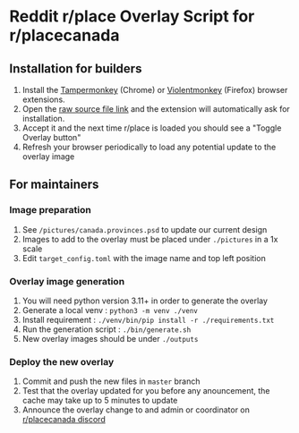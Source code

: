 # Reddit r/place Overlay Script for r/placecanada

## Installation for builders

1. Install the [Tampermonkey](https://chrome.google.com/webstore/detail/tampermonkey/dhdgffkkebhmkfjojejmpbldmpobfkfo) (Chrome) or [Violentmonkey](https://addons.mozilla.org/en-CA/firefox/addon/violentmonkey/) (Firefox) browser extensions.
2. Open the [raw source file link](https://raw.githubusercontent.com/max-was-here/place-canada-2023/master/overlay.user.js) and the extension will automatically ask for installation.
3. Accept it and the next time r/place is loaded you should see a "Toggle Overlay button"
4. Refresh your browser periodically to load any potential update to the overlay image


## For maintainers

### Image preparation

1. See `/pictures/canada.provinces.psd` to update our current design
2. Images to add to the overlay must be placed under `./pictures` in a 1x scale
3. Edit `target_config.toml` with the image name and top left position

### Overlay image generation

1. You will need python version 3.11+ in order to generate the overlay
2. Generate a local venv : `python3 -m venv ./venv`
3. Install requirement : `./venv/bin/pip install -r ./requirements.txt`
4. Run the generation script : `./bin/generate.sh`
5. New overlay images should be under `./outputs`

### Deploy the new overlay

1. Commit and push the new files in `master` branch
2. Test that the overlay updated for you before any anouncement, the cache may take up to 5 minutes to update
3. Announce the overlay change to and admin or coordinator on [r/placecanada discord](https://discord.gg/placecanada-959145637922889728)
